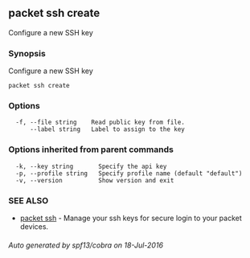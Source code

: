 ## packet ssh create

Configure a new SSH key

### Synopsis


Configure a new SSH key

```
packet ssh create
```

### Options

```
  -f, --file string    Read public key from file.
      --label string   Label to assign to the key
```

### Options inherited from parent commands

```
  -k, --key string       Specify the api key
  -p, --profile string   Specify profile name (default "default")
  -v, --version          Show version and exit
```

### SEE ALSO
* [packet ssh](packet_ssh.md)	 - Manage your ssh keys for secure login to your packet devices.

###### Auto generated by spf13/cobra on 18-Jul-2016
